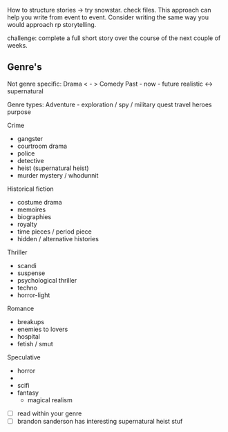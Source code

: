 
How to structure stories -> try snowstar. 
check files. This approach can help you write from event to event. Consider writing the same way you would approach rp storytelling. 

challenge: complete a full short story over the course of the next couple of weeks. 

## Genre's

Not genre specific: 
Drama < - > Comedy
Past - now - future
realistic <-> supernatural


Genre types:
Adventure - exploration / spy / military 
quest 
travel
heroes
purpose


Crime
- gangster
- courtroom drama
- police 
- detective
- heist (supernatural heist)
- murder mystery / whodunnit

Historical fiction
- costume drama
- memoires
- biographies
- royalty
- time pieces / period piece
- hidden / alternative histories

Thriller
- scandi
- suspense
- psychological thriller
- techno
- horror-light

Romance
- breakups
- enemies to lovers
- hospital 
- fetish / smut

Speculative
- horror
- 
- scifi
- fantasy
	- magical realism


- [ ] read within your genre
- [ ] brandon sanderson has interesting supernatural heist stuf